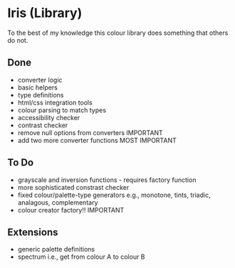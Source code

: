 # Iris (Library)

To the best of my knowledge this colour library does something that others do not.
## Done
- converter logic
- basic helpers
- type definitions
- html/css integration tools
- colour parsing to match types
- accessibility checker
- contrast checker
- remove null options from converters IMPORTANT
- add two more converter functions MOST IMPORTANT

## To Do
- grayscale and inversion functions - requires factory function
- more sophisticated constrast checker
- fixed colour/palette-type generators e.g., monotone, tints, triadic, analagous, complementary
- colour creator factory!! IMPORTANT

## Extensions
- generic palette definitions
- spectrum i.e., get from colour A to colour B

